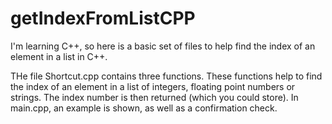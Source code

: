 # getIndexFromListCPP
I'm learning C++, so here is a basic set of files to help find the index of an element in a list in C++.

THe file Shortcut.cpp contains three functions. These functions help to find the index of an element in a list of integers, floating point numbers or strings. The index number is then returned (which you could store). In main.cpp, an example is shown, as well as a confirmation check.
